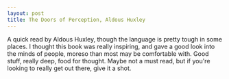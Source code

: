 ```yaml
---
layout: post
title: The Doors of Perception, Aldous Huxley
---
```


A quick read by Aldous Huxley, though the language is pretty tough in some places. I thought this book was really inspiring, and gave a good look into the minds of people, moreso than most may be comfortable with. Good stuff, really deep, food for thought. Maybe not a must read, but if you're looking to really get out there, give it a shot.

